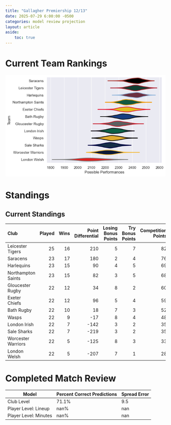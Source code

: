 ```yaml
---  
title: "Gallagher Premiership 12/13"  
date: 2025-07-29 6:00:00 -0500  
categories: model review projection  
layout: article  
aside:  
    toc: true  
---
```

# Current Team Rankings


![Club Rankings](plots/rankings_Gallagher_Premiership_1213.png)
# Standings

## Current Standings


| Club               |   Played |   Wins |   Point Differential |   Losing Bonus Points |   Try Bonus Points |   Competition Points |
|:-------------------|---------:|-------:|---------------------:|----------------------:|-------------------:|---------------------:|
| Leicester Tigers   |       25 |     16 |                  210 |                     5 |                  7 |                   82 |
| Saracens           |       23 |     17 |                  180 |                     2 |                  4 |                   76 |
| Harlequins         |       23 |     15 |                   90 |                     4 |                  5 |                   69 |
| Northampton Saints |       23 |     15 |                   82 |                     3 |                  5 |                   68 |
| Gloucester Rugby   |       22 |     12 |                   34 |                     8 |                  2 |                   60 |
| Exeter Chiefs      |       22 |     12 |                   96 |                     5 |                  4 |                   59 |
| Bath Rugby         |       22 |     10 |                   18 |                     7 |                  3 |                   52 |
| Wasps              |       22 |      9 |                  -17 |                     8 |                  4 |                   48 |
| London Irish       |       22 |      7 |                 -142 |                     3 |                  2 |                   35 |
| Sale Sharks        |       22 |      7 |                 -219 |                     3 |                  2 |                   35 |
| Worcester Warriors |       22 |      5 |                 -125 |                     8 |                  3 |                   33 |
| London Welsh       |       22 |      5 |                 -207 |                     7 |                  1 |                   28 |



# Completed Match Review


| Model | Percent Correct Predictions | Spread Error |
| ------ | ------ | ------ |
| Club Level | 71.1% | 9.5 |
| Player Level: Lineup | nan% | nan |
| Player Level: Minutes | nan% | nan |

